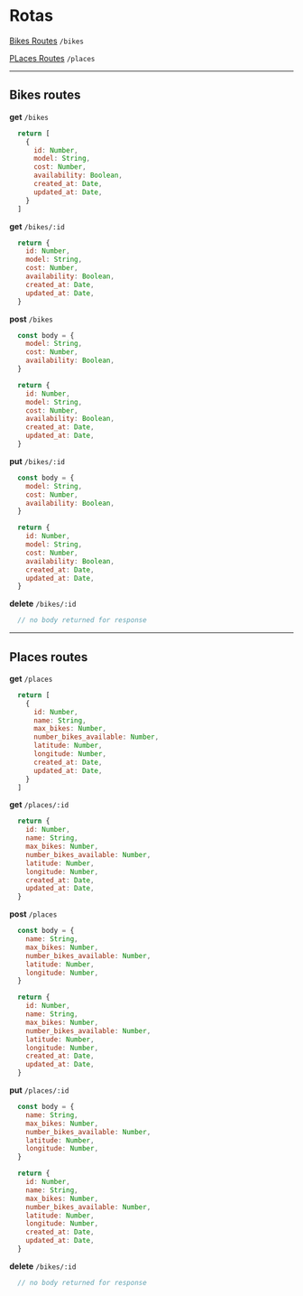 # Rotas

[Bikes Routes](#Bikes-routes) `/bikes`

[PLaces Routes](#Places-routes) `/places`

---

## Bikes routes

**get** `/bikes`
```javascript
  return [
    {
      id: Number,
      model: String,
      cost: Number,
      availability: Boolean,
      created_at: Date,
      updated_at: Date,
    }
  ]
```
**get** `/bikes/:id`
```javascript
  return {
    id: Number,
    model: String,
    cost: Number,
    availability: Boolean,
    created_at: Date,
    updated_at: Date,
  }
```

**post** `/bikes`

```javascript
  const body = {
    model: String,
    cost: Number,
    availability: Boolean,
  }

  return {
    id: Number,
    model: String,
    cost: Number,
    availability: Boolean,
    created_at: Date,
    updated_at: Date,
  }
```

**put** `/bikes/:id`

```javascript
  const body = {
    model: String,
    cost: Number,
    availability: Boolean,
  }

  return {
    id: Number,
    model: String,
    cost: Number,
    availability: Boolean,
    created_at: Date,
    updated_at: Date,
  }
```

**delete** `/bikes/:id`

```javascript
  // no body returned for response
```
---

## Places routes

**get** `/places`

```javascript
  return [
    {
      id: Number,
      name: String,
      max_bikes: Number,
      number_bikes_available: Number,
      latitude: Number,
      longitude: Number,
      created_at: Date,
      updated_at: Date,
    }
  ]
```

**get** `/places/:id`

```javascript
  return {
    id: Number,
    name: String,
    max_bikes: Number,
    number_bikes_available: Number,
    latitude: Number,
    longitude: Number,
    created_at: Date,
    updated_at: Date,
  }
```

**post** `/places`

```javascript
  const body = {
    name: String,
    max_bikes: Number,
    number_bikes_available: Number,
    latitude: Number,
    longitude: Number,
  }

  return {
    id: Number,
    name: String,
    max_bikes: Number,
    number_bikes_available: Number,
    latitude: Number,
    longitude: Number,
    created_at: Date,
    updated_at: Date,
  }
```

**put** `/places/:id`

```javascript
  const body = {
    name: String,
    max_bikes: Number,
    number_bikes_available: Number,
    latitude: Number,
    longitude: Number,
  }

  return {
    id: Number,
    name: String,
    max_bikes: Number,
    number_bikes_available: Number,
    latitude: Number,
    longitude: Number,
    created_at: Date,
    updated_at: Date,
  }
```

**delete** `/bikes/:id`

```javascript
  // no body returned for response
```
